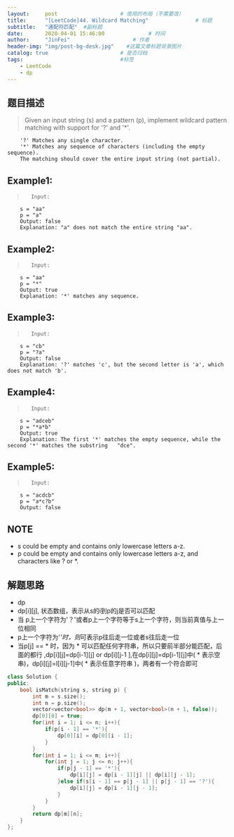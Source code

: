 ```yaml
---
layout:     post                    # 使用的布局（不需要改） 
title:      "[LeetCode]44. Wildcard Matching"               # 标题  
subtitle:   "通配符匹配"  #副标题 
date:       2020-04-01 15:46:00              # 时间 
author:     "JinFei"                    # 作者 
header-img: "img/post-bg-desk.jpg"    #这篇文章标题背景图片 
catalog: true                       # 是否归档 
tags:                               #标签     
    - LeetCode 
    - dp
---
```


## 题目描述
>   Given an input string (s) and a pattern (p), implement wildcard pattern matching with support for '?' and '*'.

        '?' Matches any single character.
        '*' Matches any sequence of characters (including the empty sequence).
        The matching should cover the entire input string (not partial).
    
## Example1:
 
>       Input:
        s = "aa"
        p = "a"
        Output: false
        Explanation: "a" does not match the entire string "aa".

## Example2:
 
>       Input:
        s = "aa"
        p = "*"
        Output: true
        Explanation: '*' matches any sequence.

## Example3:
 
>       Input:
        s = "cb"
        p = "?a"
        Output: false
        Explanation: '?' matches 'c', but the second letter is 'a', which does not match 'b'.

## Example4:
 
>       Input:
        s = "adceb"
        p = "*a*b"
        Output: true
        Explanation: The first '*' matches the empty sequence, while the second '*' matches the substring   "dce".


## Example5:
 
>       Input:
        s = "acdcb"
        p = "a*c?b"
        Output: false

## NOTE
- s could be empty and contains only lowercase letters a-z.
- p could be empty and contains only lowercase letters a-z, and characters like ? or *.



## 解题思路
- dp
- dp[i][j], 状态数组，表示从s的i到p的j是否可以匹配
- 当 p上一个字符为'？'或者p上一个字符等于s上一个字符，则当前真值与上一位相同
- p上一个字符为'*'时，则*可表示p往后走一位或者s往后走一位
- 当p[j] == * 时，因为 * 可以匹配任何字符串，所以只要前半部分能匹配，后面的都行 ,dp[i][j]=dp[i-1][j] or dp[i][j-1 ],在dp[i][j]=dp[i-1][j]中( * 表示空串)，dp[i][j]=l[i][j-1]中( * 表示任意字符串 )，两者有一个符合即可

```C++
class Solution {
public:
    bool isMatch(string s, string p) {
        int m = s.size();
        int n = p.size();
        vector<vector<bool>> dp(m + 1, vector<bool>(n + 1, false));
        dp[0][0] = true;
        for(int i = 1; i <= n; i++){
            if(p[i - 1] == '*'){
                dp[0][i] = dp[0][i - 1];
            }
        }
        for(int i = 1; i <= m; i++){
            for(int j = 1; j <= n; j++){
                if(p[j - 1] == '*'){
                    dp[i][j] = dp[i - 1][j] || dp[i][j - 1];
                }else if(s[i - 1] == p[j - 1] || p[j - 1] == '?'){
                    dp[i][j] = dp[i - 1][j - 1];
                }
            }
        }
        return dp[m][n];
    }
};
```
